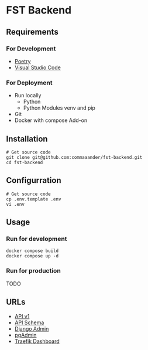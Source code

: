 # FST Backend

## Requirements

### For Development
- [Poetry](https://python-poetry.org/)
- [Visual Studio Code](https://code.visualstudio.com/)

### For Deployment
- Run locally
    - Python
    - Python Modules venv and pip
- Git
- Docker with compose Add-on

## Installation
```shell
# Get source code
git clone git@github.com:commaaander/fst-backend.git
cd fst-backend
```

## Configurration
```shell
# Get source code
cp .env.template .env
vi .env
```

## Usage
### Run for development
```shell
docker compose build
docker compose up -d
```

### Run for production
TODO

## URLs
- [API v1](http://fst-backend.localhost:8000/api/v1/)
- [API Schema](http://fst-backend.localhost:8000/api/schema/v1/)
- [Django Admin](http://fst-backend.localhost:8000/admin)
- [pgAdmin](http://fst-pgadmin.localhost:8000)
- [Traefik Dashboard](http://localhost:8001)
